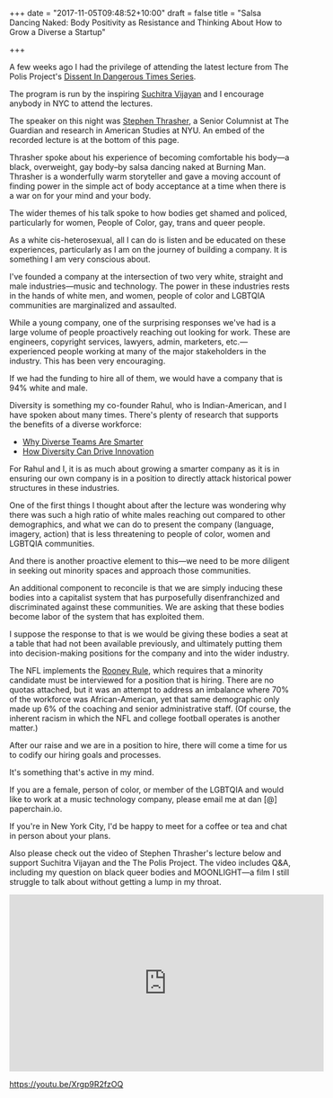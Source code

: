 +++
date = "2017-11-05T09:48:52+10:00"
draft = false
title = "Salsa Dancing Naked: Body Positivity as Resistance and Thinking About How to Grow a Diverse a Startup"

+++

A few weeks ago I had the privilege of attending the latest lecture from The Polis Project's [Dissent In Dangerous Times Series](http://thepolisproject.com/archives/category/dissent-in-dangerous-times).

The program is run by the inspiring [Suchitra Vijayan](https://twitter.com/suchitrav) and I encourage anybody in NYC to attend the lectures.

The speaker on this night was [Stephen Thrasher](https://twitter.com/thrasherxy), a Senior Columnist at The Guardian and research in American Studies at NYU. An embed of the recorded lecture is at the bottom of this page.

Thrasher spoke about his experience of becoming comfortable his body—a black, overweight, gay body–by salsa dancing naked at Burning Man. Thrasher is a wonderfully warm storyteller and gave a moving account of finding power in the simple act of body acceptance at a time when there is a war on for your mind and your body.

The wider themes of his talk spoke to how bodies get shamed and policed, particularly for women, People of Color, gay, trans and queer people.

As a white cis-heterosexual, all I can do is listen and be educated on these experiences, particularly as I am on the journey of building a company. It is something I am very conscious about.

I've founded a company at the intersection of two very white, straight and male industries—music and technology. The power in these industries rests in the hands of white men, and women, people of color and LGBTQIA  communities are marginalized and assaulted.

While a young company, one of the surprising responses we've had is a large volume of people proactively reaching out looking for work. These are engineers, copyright services, lawyers, admin, marketers, etc.—experienced people working at many of the major stakeholders in the industry. This has been very encouraging.

If we had the funding to hire all of them, we would have a company that is 94% white and male.

Diversity is something my co-founder Rahul, who is Indian-American, and I have spoken about many times. There's plenty of research that supports the benefits of a diverse workforce:

* [Why Diverse Teams Are Smarter](https://hbr.org/2016/11/why-diverse-teams-are-smarter)
* [How Diversity Can Drive Innovation](https://hbr.org/2013/12/how-diversity-can-drive-innovation)

For Rahul and I, it is as much about growing a smarter company as it is in ensuring our own company is in a position to directly attack historical power structures in these industries.

One of the first things I thought about after the lecture was wondering why there was such a high ratio of white males reaching out compared to other demographics, and what we can do to present the company (language, imagery, action) that is less threatening to people of color, women and LGBTQIA communities.

And there is another proactive element to this—we need to be more diligent in seeking out minority spaces and approach those communities.

An additional component to reconcile is that we are simply inducing these bodies into a capitalist system that has purposefully disenfranchized and discriminated against these communities. We are asking that these bodies become labor of the system that has exploited them.

I suppose the response to that is we would be giving these bodies a seat at a table that had not been available previously, and ultimately putting them into decision-making positions for the company and into the wider industry.

The NFL implements the [Rooney Rule](https://qz.com/959608/the-legacy-of-the-man-behind-footballs-rooney-rule-requiring-interviewing-minority-candidates-lives-on-in-silicon-valley/), which requires that a minority candidate must be interviewed for a position that is hiring. There are no quotas attached, but it was an attempt to address an imbalance where 70% of the workforce was African-American, yet that same demographic only made up 6% of the coaching and senior administrative staff. (Of course, the inherent racism in which the NFL and college football operates is another matter.)

After our raise and we are in a position to hire, there will come a time for us to codify our hiring goals and processes.

It's something that's active in my mind.

If you are a female, person of color, or member of the LGBTQIA and would like to work at a music technology company, please email me at dan [@] paperchain.io.

If you're in New York City, I'd be happy to meet for a coffee or tea and chat in person about your plans.

Also please check out the video of Stephen Thrasher's lecture below and support Suchitra Vijayan and the The Polis Project. The video includes Q&A, including my question on black queer bodies and MOONLIGHT—a film I still struggle to talk about without getting a lump in my throat.

<div class="videoWrapper">
<iframe width="560" height="315" src="https://www.youtube.com/embed/Xrgp9R2fzOQ" frameborder="0" allowfullscreen></iframe>
</div>

https://youtu.be/Xrgp9R2fzOQ
